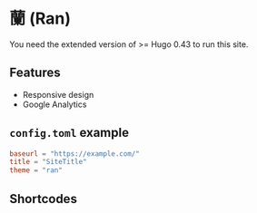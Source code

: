 蘭 (Ran)
===
You need the extended version of >= Hugo 0.43 to run this site.

## Features
- Responsive design
- Google Analytics

## `config.toml` example
```toml
baseurl = "https://example.com/"
title = "SiteTitle"
theme = "ran"
```

## Shortcodes

